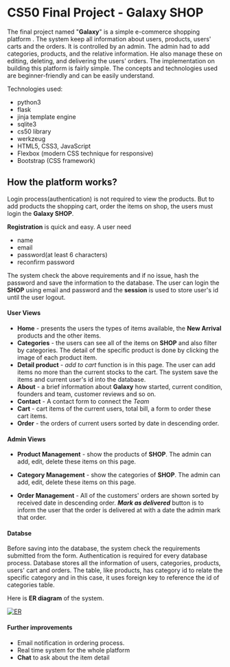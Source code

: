 # CS50 Final Project - Galaxy SHOP

The final project named "**Galaxy**"  is  a simple e-commerce  shopping platform . The  system  keep all information about users, products, users' carts and the orders. It is controlled by an admin. The admin had to add categories, products, and the relative information. He also manage these on editing, deleting, and delivering the users' orders. The implementation on building this platform is fairly simple. The concepts and technologies used are beginner-friendly and can be easily understand.



Technologies used:

- python3
- flask
- jinja template engine
- sqlite3
- cs50 library 
- werkzeug
- HTML5, CSS3, JavaScript
- Flexbox (modern CSS technique for responsive)
- Bootstrap (CSS framework)



## How the platform works?

Login process(authentication) is not required to view the products. But to add products the shopping cart, order the items on shop, the users must login the **Galaxy SHOP**. 

**Registration** is quick and easy. A user need 

- name
- email
- password(at least 6 characters) 
- reconfirm password

The system check the above requirements and if no issue, hash the password and save the information to the database. The user can login the **SHOP** using email and password and the **session**  is used to store user's id until the user logout.   

#### User Views

- **Home** - presents the users the types of items available, the **New Arrival** products and the other items.   
- **Categories** - the users can see all of the items on **SHOP**  and also filter by categories. The detail of the specific product is done by clicking the image of each product item.
- **Detail product** -  *add to cart* function is in this page. The user can add items no more than the current stocks to the cart. The system save the items and current user's id into the database.
- **About** - a brief information about **Galaxy** how started, current condition, founders and team, customer reviews and so on.
- **Contact** -  A contact form to connect the *Team*
- **Cart**  - cart items of the current users, total bill, a form to order these cart items.
- **Order** - the orders of current users sorted by date in descending order.



#### Admin Views

- **Product Management** - show the products of **SHOP**. The admin can add, edit, delete these items on this page.

-  **Category Management**  -   show the categories of **SHOP**. The admin can add, edit, delete these items on this page.

- **Order Management** - All of the customers' orders are shown sorted by received date in descending order. ***Mark as delivered*** button is to inform the user that the order is delivered at with a date the  admin mark that order.

  

#### Databse

Before saving into the database, the system check the requirements submitted from the form. Authentication is required for every database process. Database stores all the information of users, categories, products, users' cart and orders. The table, like products, has category id to relate the specific category and in this case, it uses foreign key to reference  the id of categories table.

Here  is **ER diagram** of the system.

[
![ER](https://user-images.githubusercontent.com/44525618/97183902-b2796700-17cc-11eb-8648-1ce615fc82cc.png)
](url)



#### Further improvements

- Email notification in ordering process.
- Real time system for the whole platform
- **Chat**  to ask about the item detail

